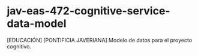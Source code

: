 # jav-eas-472-cognitive-service-data-model
[EDUCACIÓN] [PONTIFICIA JAVERIANA] Modelo de datos para el proyecto cognitivo.
